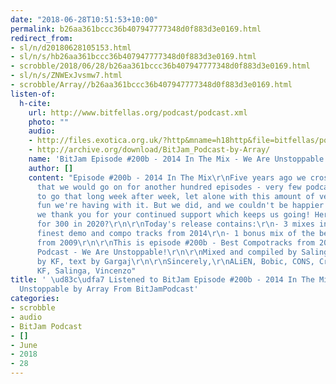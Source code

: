 ```yaml
---
date: "2018-06-28T10:51:53+10:00"
permalink: b26aa361bccc36b407947777348d0f883d3e0169.html
redirect_from:
- sl/n/d20180628105153.html
- sl/n/s/hb26aa361bccc36b407947777348d0f883d3e0169.html
- scrobble/2018/06/28/b26aa361bccc36b407947777348d0f883d3e0169.html
- sl/n/s/ZNWExJvsmw7.html
- scrobble/Array//b26aa361bccc36b407947777348d0f883d3e0169.html
listen-of:
  h-cite:
    url: http://www.bitfellas.org/podcast/podcast.xml
    photo: ""
    audio:
    - http://files.exotica.org.uk/?http&mname=h18http&file=bitfellas/podcast/bitjam_200b.mp3
    - http://archive.org/download/BitJam_Podcast-by-Array/
    name: 'BitJam Episode #200b - 2014 In The Mix - We Are Unstoppable'
    author: []
    content: "Episode #200b - 2014 In The Mix\r\nFive years ago we crossed our fingers
      that we would go on for another hundred episodes - very few podcasts manage
      to go that long week after week, let alone with this amount of versatility and
      fun we're having with it. But we did, and we couldn't be happier about it, and
      we thank you for your continued support which keeps us going! Here's us hoping
      for 300 in 2020?\r\n\r\nToday's release contains:\r\n- 3 mixes including the
      finest demo and compo tracks from 2014\r\n- 1 bonus mix of the best demo tracks
      from 2009\r\n\r\nThis is episode #200b - Best Compotracks from 2014 - Part 1.\r\n\r\nBitJam
      Podcast - We Are Unstoppable!\r\n\r\nMixed and compiled by Salinga, logo #200
      by KF, text by Gargaj\r\n\r\nSincerely,\r\nALiEN, Bobic, CONS, Cristian, Jegougou,
      KF, Salinga, Vincenzo"
title: ' \ud83c\udfa7 Listened to BitJam Episode #200b - 2014 In The Mix - We Are
  Unstoppable by Array From BitJamPodcast'
categories:
- scrobble
- audio
- BitJam Podcast
- []
- June
- 2018
- 28
---
```

